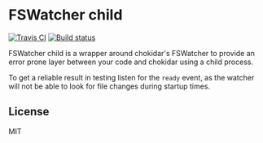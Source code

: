 # FSWatcher child

[![Travis CI](https://travis-ci.org/DeMoorJasper/fswatcher-child.svg?branch=master)](https://travis-ci.org/DeMoorJasper/fswatcher-child)
[![Build status](https://ci.appveyor.com/api/projects/status/a2m7aaiobutm65yf/branch/master?svg=true)](https://ci.appveyor.com/project/DeMoorJasper/fswatcher-child/branch/master)

FSWatcher child is a wrapper around chokidar's FSWatcher to provide an error prone layer between your code and chokidar using a child process.

To get a reliable result in testing listen for the `ready` event, as the watcher will not be able to look for file changes during startup times.

## License

MIT
